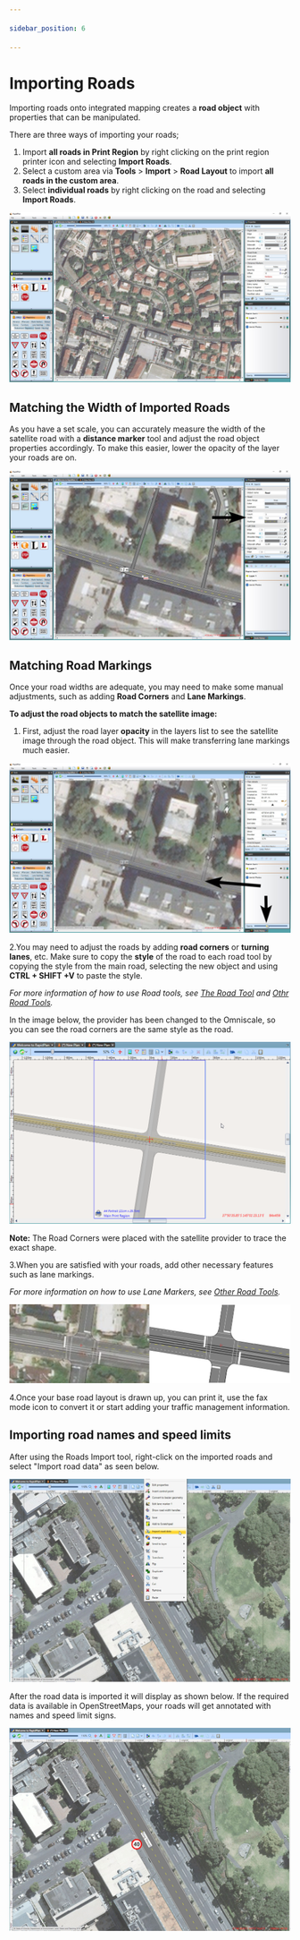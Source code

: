 ```yaml
---

sidebar_position: 6

---
```

# Importing Roads

Importing roads onto integrated mapping creates a **road object** with properties that can be manipulated.

There are three ways of importing your roads;

 1. Import **all roads in Print Region** by right clicking on the print region printer icon and selecting **Import Roads**.
 2. Select a custom area via **Tools** > **Import** > **Road Layout** to import **all roads in the custom area**.
 3. Select **individual roads** by right clicking on the road and selecting **Import Roads**.

![Imported_Roads](./assets/Imported_Roads.jpg)

## Matching the Width of Imported Roads

As you have a set scale, you can accurately measure the width of the satellite road with a **distance marker** tool and adjust the road object properties accordingly.
To make this easier, lower the opacity of the layer your roads are on.

![Measuring_and_Adjust_Road_Width](./assets/Measuring_and_Adjust_Road_Width.jpg)

## Matching Road Markings

Once your road widths are adequate, you may need to make some manual adjustments, such as adding **Road Corners** and **Lane Markings**.

**To adjust the road objects to match the satellite image:**

 1. First, adjust the road layer **opacity** in the layers list to see the satellite image through the road object. This will make transferring lane markings much easier.

![Changing_Road_Opacity_to_see_Satellite_Image_Below](./assets/Changing_Road_Opacity_to_see_Satellite_Image_Below.jpg)

2.You may need to adjust the roads by adding **road corners** or **turning lanes**, etc. Make sure to copy the **style** of the road to each road tool by copying the style from the main road, selecting the new object and using **CTRL + SHIFT +V** to paste the style.

 *For more information of how to use Road tools, see [The Road Tool](/docs/rapid-plan/the-road-tool) and [Othr Road Tools](/docs/rapid-plan/other-road-tools/).*

 In the image below, the provider has been changed to the Omniscale, so you can see the road corners are the same style as the road.

![Road_Corners_have_been_Added_and_the_Road_Style_Transferred](./assets/Road_Corners_have_been_Added_and_the_Road_Style_Transferred.png)

 **Note:** The Road Corners were placed with the satellite provider to trace the exact shape.

3.When you are satisfied with your roads, add other necessary features such as lane markings.

 *For more information on how to use Lane Markers, see [Other Road Tools](/docs/rapid-plan/other-road-tools/).*

![Completed_Plan_Satellite_on_Show_(Left)*Completed_Plan_No_Satellite*(Right)](./assets/Completed_Plan_Satellite_on_Show_(Left)_Completed_Plan_No_Satellite_(Right).png)

4.Once your base road layout is drawn up, you can print it, use the fax mode icon to convert it or start adding your traffic management information.

## Importing road names and speed limits

After using the Roads Import tool, right-click on the imported roads and select "Import road data" as seen below.

![Right_click_menu](./assets/Right_click_menu.png)

After the road data is imported it will display as shown below. If the required data is available in OpenStreetMaps, your roads will get annotated with names and speed limit signs.

![Imported_street_data](./assets/Imported_street_data.png)
